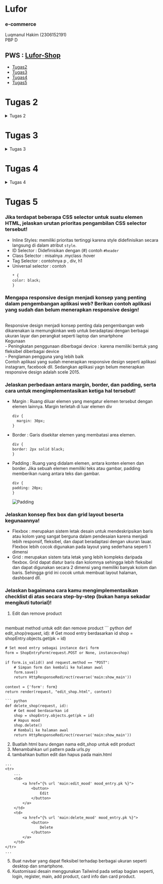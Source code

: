 # Lufor
### e-commerce
Luqmanul Hakim (2306152191)<br>
PBP D

PWS : [Lufor-Shop](http://luqmanul-hakim31-luforshop.pbp.cs.ui.ac.id/)
---
- [Tugas2](#Tugas-2)
- [Tugas3](#Tugas-3)
- [Tugas4](#Tugas-4)
- [Tugas5](#Tugas-5)
# Tugas 2
<details>
<summary>Tugas 2</summary>

### Langkah-langkah Implementasi
##### Membuat Django baru
1. Membuat directori baru bernama lufor-shop dengan perintah
```
mkdir lufor-shop 
cd lufor-shop
```
2. Mengaktifkan Virtual Environment dengan menjalankan perintah berikut pada terminal.
```
python -m venv env
env\Scripts\activate
```
3. Membuat berkas `requirements.txt` dan menambahkan beberapa dependencies.
```
django
gunicorn
whitenoise
psycopg2-binary
requests
urllib3
```
4. Install dependencies dengan requirements.txt
```
pip install -r requirements.txt
```
5. Membuat project django bernama `lufor_shop`
```
django-admin startproject lufor_shop .
```
6. Tambahkan ALLOWED_HOSTS di settings.py

##### Aplakasi Django dan Konfigurasi
1.  Membuat aplikasi `main` dalam lufor-shop
```
python manage.py startapp main
```
2. Daftarkan aplikasi `main` kedalam `setting.py` di direktori lufor_shop

3. Buka models.py dan isi dengan
```
from django.db import models

class shopEntry(models.Model):
    name = models.CharField(max_length=255)
    price = models.IntegerField()
    descriptions = models.TextField()
```
4. Membuat migrasi model dengan
```
python manage.py makemigrations
```
5. Menghubungkan view dan template dengan buka berkas `view.py` di main dan tambahkan fungsi show main
6. Konfigurasi url aplikasi `main` dengan membuat berkas `urls.py` dalam direktori main dan isi dengan kode:
```
from django.urls import path
from main.views import show_main

app_name = 'main'

urlpatterns = [
    path('', show_main, name='show_main'),
]
```
7. Menambahkan rute URL proyek untuk menghubungkannya ke tampilan `main`. Impor fungsi
```
from django.urls import path, include
```
dan tambahkan urlpatterns
```
urlpatterns = [
    ...
    path('', include('main.urls')),
    ...
]
```
8. Jalankan proyek Django dengan perintah `python manage.py runserver`
9. Bukalah http://localhost:8000/ di peramban web

##### Melakukan Deployment ke PWS
1. Buat proyek baru bernama luforshop
2. Tambahkan URL PWS pada ALLOWED HOSTS
3. Lakukan git add, commit, push

### Bagan yang berisi request client ke web aplikasi berbasis Django
![Bagan](https://github.com/lhakiim/lufor-shop/blob/main/Bagan_request_client.png)

### Fungsi Git dalam Pengembangan Perangkat Lunak
Git berfungsi sebagai sistem kontrol versi terdistribusi. Git memungkinkan kita untuk melacak setiap perubahan yang dilakukan. Git memungkinkan kita untuk berkolaborasi tim dan dapat bekerja di branch masing-masing sehingga tidak mengganggu tim lainnya.

### Alasan Framework Django dijadikan Permulaan Pembelajaran Pengembangan Perangkat Lunak
Django digunakan sebagai permulaan dalam belajar karena mudah untuk dipelajari. Mulai dari bahasa yang digunakan yaitu bahasa phyton. Kesederhanaan dari django ini memudahkan bagi pemula untuk memahami konsep-konsep yang ada. 

### Mengapa Model pada Django disebut sebagai ORM?
Model django disebut sebagai ORM(Object-Relational Mapping) karena ia menggunakan ini untuk memetakan objek-objek Pyhton ke dalam tabel-tabel database. Dengan adanya ORM, antarmuka menjadi lebih mudah digunakan untuk memanipulasi data dalam database.

---
</details>

# Tugas 3

<details>

<summary>Tugas 3</summary>

### Mengapa kita memerlukan data delivery dalam pengimplementasian sebuah platform?
Data delivery sangat penting dalam pengimplementasian sebuah platform. Hal ini karena ia memungkinkan kita untuk mengirim dan menerima data dari user dan platform. Ia juga memastikan bahwa data yang dikirim tetap akurat, efisien dan cepat sehingga menjaga kualitas informasi dan meningkatkan pengalaman dari pengguna platform.
### Mana yang lebih baik antara XML dan JSON? Mengapa JSON lebih populer dibandingkan XML?
JSON dan XML merupakan representasi data yang digunakan pada pertukaran data antaraplikasi. Menurut saya JSON lebih baik. Hal ini karena JSON memiliki beberapa keunggulan yaitu JSON memiliki format yang sederhana. JSON memiliki sintaks yang lebih padat dan lebih mudah ditulis dan dibaca oleh manusia. Format pada JSON adalah menggunakan key and value, dibandingkan dengan XML yang memerlukan banyak tag sehingga JSON menjadi lebih efisien dan lebih cepat. 
### Fungsi dari method `is_valid()` pada form Django dan mengapa kita membutuhkan method tersebut?
Fungsi `is_valid()` digunakan untuk memvalidasi input dari form sebelum diproses lagi. Fungsi ini berguna untuk memastikan semua field yang dimasukkan sesuai dengan ketentuan sehingga membantu menjaga kebenaran data.
### Mengapa kita membutuhkan `csrf_token` saat membuat form di Django? Apa yang dapat terjadi jika kita tidak menambahkan `csrf_token` pada form Django? Bagaimana hal tersebut dapat dimanfaatkan oleh penyerang?
`csrf_token` merupakan token yang berfungsi sebagai security. Token ini di-generate secara otomatis oleh django untuk menjaga keamanan dari serangan berbahaya. Ia dapat memverifikasi bahwa permintaan berasal dari sumber yang sah dan aman. Apabila token ini tidak ada maka form akan menjadi rentan terhadap serangan CSRF(Cross-Site Request Forgery). Penyerang dapat membuat permintaan jahat dan dapat mengubah data pengguna bahkan mengakses data sensitif tanpa izin.
###  Cara kamu mengimplementasikan checklist di atas secara step-by-step
#### Membuat Form Input Data
1. Membuat direktori templates yang berisikan  `base.html` yang digunakan sebagai template dasar web
2. Membuat berkas `forms.py` pada direktori main
```python
from django.forms import ModelForm
from main.models import shopEntry

class ShopEntryForm(ModelForm):
    class Meta:
        model = shopEntry
        fields = ["name", "price", "descriptions"]
```
3. Menambahkan import pada `views.py` pada direktori main dan membuat fungsi baru untuk membuat produk
```python
from django.shortcuts import render, redirect
from main.forms import MoodEntryForm
from main.models import MoodEntry
```
```python
def create_shop_entry(request):
    form = ShopEntryForm(request.POST or None)

    if form.is_valid() and request.method == "POST":
        form.save()
        return redirect('main:show_main')

    context = {'form': form}
    return render(request, "create_shop_entry.html", context)
```
4. Menambahkan urlspattern dan import pada `urls.py`
5. Membuat berkas HTML Baru `creat_shop_entry` pada main/templates
6. Tambahkan kode untuk menampilkan data shop pada `main.html`
----
#### Membuat 4 Fungsi Views dan routing URL-nya
```python
def show_xml(request):
    data = shopEntry.objects.all()
    return HttpResponse(serializers.serialize("xml", data), content_type="application/xml")

def show_json(request):
    data = shopEntry.objects.all()
    return HttpResponse(serializers.serialize("json", data), content_type="application/json")

def show_xml_by_id(request, id):
    data = shopEntry.objects.filter(pk=id)
    return HttpResponse(serializers.serialize("xml", data), content_type="application/xml")

def show_json_by_id(request, id):
    data = shopEntry.objects.filter(pk=id)
    return HttpResponse(serializers.serialize("json", data), content_type="application/json")
```
```python
urlpatterns = [
    path('', show_main, name='show_main'),
    path('create-shop-entry', create_shop_entry, name='create_shop_entry'),
    path('xml/', show_xml, name='show_xml'),
    path('json/', show_json, name='show_json'),
    path('xml/<str:id>/', show_xml_by_id, name='show_xml_by_id'),
    path('json/<str:id>/', show_json_by_id, name='show_json_by_id'),
]
```
---
#### Hasil URL pada Postman
- XML
![XML](https://github.com/user-attachments/assets/06d72c7e-304b-4824-b121-5a9e924ac1be)
- JSON
![JSON](https://github.com/user-attachments/assets/8309ea26-be2b-4e98-8e02-4b121005085a)
- XML By ID
![XML_by_ID](https://github.com/user-attachments/assets/7eaefb77-0899-4147-8bfa-a53d459b92be)
- JSON By ID
![JSON_by_ID](https://github.com/user-attachments/assets/0265c1a1-ff64-4cc4-b707-a601a71f95f2)

</details>

# Tugas 4
<details>
<summary>Tugas 4</summary>
### Perbedaan antara HttpResponseRedirect() dan redirect()
- `HttpResponseRedirect()` merupakan class dasar django yang digunakan untuk membuat respon dengan kode 302 (sementara) yang mengarahkan pengguna ke halaman url tertentu
- `redirect()` merupakan fungsi modul `django.shortcuts` yang secara implisit membungkus `HttpResponseRedirect`. `redirect()` lebih praktis dan fleksibel dalam menerima argumen karena selain dapat menerima url ia juga dapat menerima model, view, dan nama url.
### Cara kerja penghubungan model Product dengan User
Setiap model `Product` dihubungkan/dikaitkan dengan user menggunakan `ForeginKey`. Setiap user dapat memiliki banyak product tetapi satu product hanya dapat dimiliki oleh satu `User`.
```
user = models.ForeignKey(User, on_delete=models.CASCADE)
```
### Apa perbedaan antara authentication dan authorization, apakah yang dilakukan saat pengguna login? Jelaskan bagaimana Django mengimplementasikan kedua konsep tersebut!
Authentication dan Authorization merupakan dua konsep keamanan dengan peran yang berbeda. 
- Authentication<br>
Proses verifikasi identitas pengguna. Pengguna memasukkan kredensial seperti username dan password yang kemudian dicocokkan dengan data yang tersimpan pada database.

- Authorization<br>
Proses menentukan hak akses pengguna setelah terautentikasi. Setelah login, sistem memeriksa peran dari pengguna untuk menentukan tingkat hak aksesnya.<br>

**Proses saat login**<br>
Pengguna memasukkan kredensial dan kemudian akan diverifikasi. Jika kredensial valid, pengguna akan dianggap terautentikasi dan pengguna mendapatkan hak akses berdasarkan perannya. <br>
**Implementasi di Django** <br>
Django menyimpan data pengguna yang telah terautentikasi di objek sebagai `request.user`. Otorasi django dikelola dengan permission dan group pada model dan view.
### Bagaimana Django mengingat pengguna yang telah login? Jelaskan kegunaan lain dari cookies dan apakah semua cookies aman digunakan?
- Saat pengguna login, Django membuat session pengguna dan menyimpan di dalam cookies. 
- Saat request selanjutnya, cookies session inilah yang akan dikirimkan kembali ke server. 
- Cookies ini menyimpan kredensial dan aktivitas pengguna. Kemudian data di cookies ini yang akan memnentukan kevalidan data.<br>
**Kegunaan lain cookies**
- Menyimpan preferensi pengguna
- Pelacakan aktivitas pengguna<br>
Tidak semua Cookies aman untuk digunakan. Cookies yang tidak terenkripsi mereka rentan terhadap seragan. Jadi, jangan menyimpan data informasi secara langsung dicookies untuk menjaga data kita.

###  Cara kamu mengimplementasikan checklist di atas secara step-by-step
1. Membuat `UserCreationForm` yang berguna untuk mendaftarkan pengguna. Tambahkan fungsi register pada `views.py`.
```python
def register(request):
    form = UserCreationForm()

    if request.method == "POST":
        form = UserCreationForm(request.POST)
        if form.is_valid():
            form.save()
            messages.success(request, 'Your account has been successfully created!')
            return redirect('main:login')
    context = {'form':form}
    return render(request, 'register.html', context)
```
2. Tambahkan berkas HTML baru yaitu `register.html` untuk menampilkan form registrasi
3. **Login** Tambahkan fungsi login_user pada `views.py` kemudian buat template HTML login.html untuk menampilkan form login
4. **Logout** Tambahkan fungsi logout_user pada `views.py` kemudian tambahkan Hyperlink logout pada main.html
5. Tambahkan cookie last_login pada login_user
```python
if form.is_valid():
    user = form.get_user()
    login(request, user)
    response = HttpResponseRedirect(reverse("main:show_main"))
    response.set_cookie('last_login', str(datetime.datetime.now()))
    return response
```
6. Tambahkan context baru pada show_main dan tambahkan cookie last login pada logout_user
```python
'last_login': request.COOKIES['last_login']
```
7. Tambahkan output lastlogin pada main.html
8. Hubungkan shopEntry dengan user
```python
class MoodEntry(models.Model):
    user = models.ForeignKey(User, on_delete=models.CASCADE)
```
9. Setelah semuanya dilakukan lakukan migrasi
```python
python manage.py makemigrations
python manage.py migrate
```
</details>

# Tugas 5

### Jika terdapat beberapa CSS selector untuk suatu elemen HTML, jelaskan urutan prioritas pengambilan CSS selector tersebut!
- Inline Styles: memiliki prioritas tertinggi karena style didefinisikan secara langsung di dalam atribut `style`.
- ID Selector : Didefinisikan dengan (#) contoh `#header`
- Class Selector : misalnya .myclass :hover
- Tag Selector : contohnya p , div, h1
- Universal selector : contoh
    ```
    * {
    color: black;
    }
    ```

### Mengapa responsive design menjadi konsep yang penting dalam pengembangan aplikasi web? Berikan contoh aplikasi yang sudah dan belum menerapkan responsive design!
<br>
Responsive design menjadi konsep penting dala pengembangan web dikarenakan ia memungkinkan web untuk beradaptasi dengan berbagai ukuran layar dan perangkat seperti laptop dan smartphone<br>
Kegunaan <br>
- Peningkatan penggunaan diberbagai device : karena memiliki bentuk yang fleksibel diberbagai device<br>
- Penglaman pengguna yang lebih baik
<br>
Contoh aplikasi yang sudah menerapkan responsive design seperti aplikasi instagram, facebook dll. Sedangkan aplikasi yagn belum menerapkan responsive design adalah scele 2015.


### Jelaskan perbedaan antara margin, border, dan padding, serta cara untuk mengimplementasikan ketiga hal tersebut!
- Margin : Ruang diluar elemen yang  mengatur elemen tersebut dengan elemen lainnya. Margin terletah di luar elemen div
  ```
  div {
    margin: 30px;
  }
  ```

- Border : Garis disekitar elemen yang membatasi area elemen.
    ```
    div {
    border: 2px solid black;
    }
    ```
- Padding : Ruang yang didalam elemen, antara konten elemen dan border. Jika sebuah elemen memiliki teks atau gambar, padding memberikan ruang antara teks dan gambar.
    ```
    div {
    padding: 20px;
    }
    ```
    ![Padding](https://github.com/user-attachments/assets/07b964bd-dfcf-4f48-9a2e-4943ebae2eee)

### Jelaskan konsep flex box dan grid layout beserta kegunaannya!
- Flexbox : merupakan sistem letak desain untuk mendeskripsikan baris atau kolom yang sangat berguna dalam pendesaian karena menjadi lebih responsif, fleksibel, dan dapat beradaptasi dengan ukuran lauar. Flexbox lebih cocok digunakan pada layout yang sederhana seperti 1 dimensi
- Grid : merupakan sistem tata letak yang lebih kompleks daripada flexbox. Grid dapat diatur baris dan kolomnya sehingga lebih fleksibel dan dapat digunakan secara 2 dimensi yang memiliki banyak kolom dan baris. Sehingga grid ini cocok untuk membuat layout halaman, dashboard dll.

### Jelaskan bagaimana cara kamu mengimplementasikan checklist di atas secara step-by-step (bukan hanya sekadar mengikuti tutorial)!

1. Edit dan remove product
<br>
membuat method untuk edit dan remove product
``` python
def edit_shop(request, id):
    # Get mood entry berdasarkan id
    shop = shopEntry.objects.get(pk = id)

    # Set mood entry sebagai instance dari form
    form = ShopEntryForm(request.POST or None, instance=shop)

    if form.is_valid() and request.method == "POST":
        # Simpan form dan kembali ke halaman awal
        form.save()
        return HttpResponseRedirect(reverse('main:show_main'))

    context = {'form': form}
    return render(request, "edit_shop.html", context)
```
``` python
def delete_shop(request, id):
    # Get mood berdasarkan id
    shop = shopEntry.objects.get(pk = id)
    # Hapus mood
    shop.delete()
    # Kembali ke halaman awal
    return HttpResponseRedirect(reverse('main:show_main'))
```
2. Buatlah html baru dengan nama edit_shop untuk edit product
3. Menambahkan url pattern pada urls.py
4. tambahkan button edit dan hapus pada main.html
```
...
<tr>
    ...
    <td>
        <a href="{% url 'main:edit_mood' mood_entry.pk %}">
            <button>
                Edit
            </button>
        </a>
    </td>
    <td>
        <a href="{% url 'main:delete_mood' mood_entry.pk %}">
            <button>
                Delete
            </button>
        </a>
    </td>
</tr>
...
```
5. Buat navbar yang dapat fleksibel terhadap berbagai ukuran seperti desktop dan smartphone.
6. Kustomisasi desain menggunakan Tailwind pada setiap bagian seperti, login, register, main, add product, card info dan card product.

